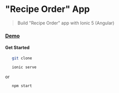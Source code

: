 # "Recipe Order" App

> Build "Recipe Order" app with Ionic 5 (Angular)

### [Demo](http://recipes-ionic-ab.surge.sh)

#### Get Started
```sh
   git clone 
```
```sh
   ionic serve 
```
or 
```sh
   npm start
```
